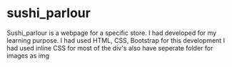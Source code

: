# sushi_parlour
Sushi_parlour is a webpage for a specific store. I had developed for my learning purpose. I had used HTML, CSS, Bootstrap for this development
I had used inline CSS for most of the div's also have seperate folder for images as img
